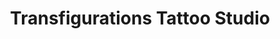 ---
title: "Transfigurations Tattoo Studio"
url: /marion/transfigurations-tattoo-studio/
shop: Tattoo
---
